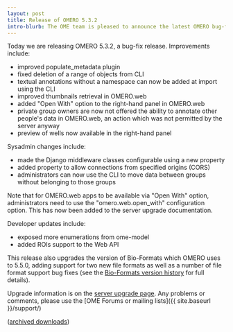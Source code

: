 ```yaml
---
layout: post
title: Release of OMERO 5.3.2
intro-blurb: The OME team is pleased to announce the latest OMERO bug-fix release
---
```

Today we are releasing OMERO 5.3.2, a bug-fix release. Improvements include:

-  improved populate_metadata plugin
-  fixed deletion of a range of objects from CLI
-  textual annotations without a namespace can now be added at import using the CLI
-  improved thumbnails retrieval in OMERO.web
-  added "Open With" option to the right-hand panel in OMERO.web
-  private group owners are now not offered the ability to annotate other people's data in OMERO.web, an action which was not permitted by the server anyway
-  preview of wells now available in the right-hand panel

Sysadmin changes include:

-  made the Django middleware classes configurable using a new property
-  added property to allow connections from specified origins (CORS)
-  administrators can now use the CLI to move data between groups without belonging to those groups

Note that for OMERO.web apps to be available via "Open With" option, administrators need to use the "omero.web.open_with" configuration option. This has now been added to the server upgrade documentation.

Developer updates include:

-  exposed more enumerations from ome-model
-  added ROIs support to the Web API

This release also upgrades the version of Bio-Formats which OMERO uses to
5.5.0, adding support for two new file formats as well as a number of file
format support bug fixes (see the
[Bio-Formats version history](https://www.openmicroscopy.org/site/support/bio-formats5.5/about/whats-new.html) for full details).

Upgrade information is on the [server upgrade page](http://www.openmicroscopy.org/site/support/omero5.3/sysadmins/server-upgrade.html). Any problems or comments, please use the [OME Forums or mailing lists]({{ site.baseurl }}/support/)

([archived downloads](http://downloads.openmicroscopy.org/omero/5.3.2))
